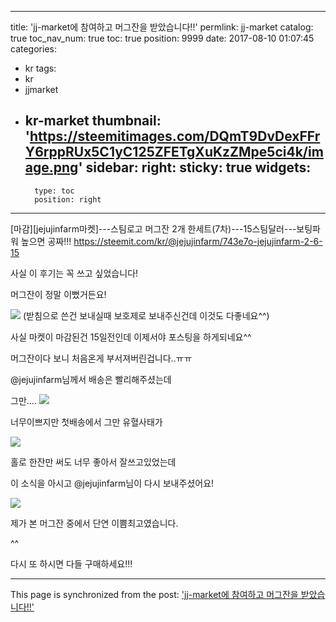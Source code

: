 
---
title: 'jj-market에 참여하고 머그잔을 받았습니다!!'
permlink: jj-market
catalog: true
toc_nav_num: true
toc: true
position: 9999
date: 2017-08-10 01:07:45
categories:
- kr
tags:
- kr
- jjmarket
- kr-market
thumbnail: 'https://steemitimages.com/DQmT9DvDexFFrY6rppRUx5C1yC125ZFETgXuKzZMpe5ci4k/image.png'
sidebar:
    right:
        sticky: true
widgets:
    -
        type: toc
        position: right
---


[마감][jejujinfarm마켓]---스팀로고 머그잔 2개 한세트(7차)---15스팀달러---보팅파워 높으면 공짜!!!
https://steemit.com/kr/@jejujinfarm/743e7o-jejujinfarm-2-6-15

사실 이 후기는 꼭 쓰고 싶었습니다!

머그잔이 정말 이뻤거든요!

![](https://steemitimages.com/DQmT9DvDexFFrY6rppRUx5C1yC125ZFETgXuKzZMpe5ci4k/image.png)
(받침으로 쓴건 보내실때 보호제로 보내주신건데 이것도 다좋네요^^)


사실 마켓이 마감된건 15일전인데 이제서야 포스팅을 하게되네요^^

머그잔이다 보니 처음온게 부서져버린겁니다..ㅠㅠ

@jejujinfarm님께서 배송은 빨리해주셨는데

그만....
![](https://steemitimages.com/DQmdHtoLCNAMEkmjeTjDSxMndwBXFPMavkwLzLS2dTTDsep/image.png)

너무이쁘지만 첫배송에서 그만 유혈사태가


![](https://steemitimages.com/DQmbFSj46a4J2YdPhcNyNxtprDY1FJeHQ7E5kGSdCz29S3h/image.png)

홀로 한잔만 써도 너무 좋아서 잘쓰고있었는데

이 소식을 아시고 @jejujinfarm님이 다시 보내주셨어요!

![](https://steemitimages.com/DQmVumQ2kS9PMqUZUS5UZb1UhxjP3oqxHWUGzemD9mUwa6u/image.png)


제가 본 머그잔 중에서 단연 이쁨최고였습니다.

^^

다시 또 하시면 다들 구매하세요!!!

- - -

This page is synchronized from the post: ['jj-market에 참여하고 머그잔을 받았습니다!!'](https://steemit.com/@virus707/jj-market)

